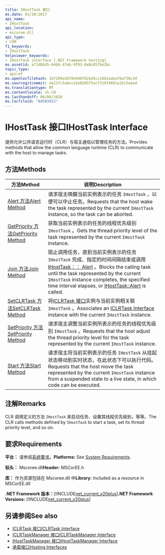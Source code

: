 ```yaml
---
title: IHostTask 接口
ms.date: 03/30/2017
api_name:
- IHostTask
api_location:
- mscoree.dll
api_type:
- COM
f1_keywords:
- IHostTask
helpviewer_keywords:
- IHostTask interface [.NET Framework hosting]
ms.assetid: a71dbbd5-64b8-47eb-9f03-8e8c85fbe2bc
topic_type:
- apiref
ms.openlocfilehash: 1b7209a36f8e9d6f02bd4cc1882adeef8af30c3d
ms.sourcegitcommit: da21fc5a8cce1e028575acf31974681a1bc5aeed
ms.translationtype: MT
ms.contentlocale: zh-CN
ms.lasthandoff: 06/08/2020
ms.locfileid: "84503912"
---
```

# <a name="ihosttask-interface"></a><span data-ttu-id="a769b-102">IHostTask 接口</span><span class="sxs-lookup"><span data-stu-id="a769b-102">IHostTask Interface</span></span>
<span data-ttu-id="a769b-103">提供允许公共语言运行时（CLR）与宿主通信以管理任务的方法。</span><span class="sxs-lookup"><span data-stu-id="a769b-103">Provides methods that allow the common language runtime (CLR) to communicate with the host to manage tasks.</span></span>  
  
## <a name="methods"></a><span data-ttu-id="a769b-104">方法</span><span class="sxs-lookup"><span data-stu-id="a769b-104">Methods</span></span>  
  
|<span data-ttu-id="a769b-105">方法</span><span class="sxs-lookup"><span data-stu-id="a769b-105">Method</span></span>|<span data-ttu-id="a769b-106">说明</span><span class="sxs-lookup"><span data-stu-id="a769b-106">Description</span></span>|  
|------------|-----------------|  
|[<span data-ttu-id="a769b-107">Alert 方法</span><span class="sxs-lookup"><span data-stu-id="a769b-107">Alert Method</span></span>](ihosttask-alert-method.md)|<span data-ttu-id="a769b-108">请求宿主唤醒当前实例表示的任务 `IHostTask` ，以便可以中止任务。</span><span class="sxs-lookup"><span data-stu-id="a769b-108">Requests that the host wake the task represented by the current `IHostTask` instance, so the task can be aborted.</span></span>|  
|[<span data-ttu-id="a769b-109">GetPriority 方法</span><span class="sxs-lookup"><span data-stu-id="a769b-109">GetPriority Method</span></span>](ihosttask-getpriority-method.md)|<span data-ttu-id="a769b-110">获取当前实例表示的任务的线程优先级别 `IHostTask` 。</span><span class="sxs-lookup"><span data-stu-id="a769b-110">Gets the thread priority level of the task represented by the current `IHostTask` instance.</span></span>|  
|[<span data-ttu-id="a769b-111">Join 方法</span><span class="sxs-lookup"><span data-stu-id="a769b-111">Join Method</span></span>](ihosttask-join-method.md)|<span data-ttu-id="a769b-112">阻止调用任务，直到当前实例表示的任务 `IHostTask` 完成、指定的时间间隔结束或调用[IHostTask：： Alert](ihosttask-alert-method.md) 。</span><span class="sxs-lookup"><span data-stu-id="a769b-112">Blocks the calling task until the task represented by the current `IHostTask` instance completes, the specified time interval elapses, or [IHostTask::Alert](ihosttask-alert-method.md) is called.</span></span>|  
|[<span data-ttu-id="a769b-113">SetCLRTask 方法</span><span class="sxs-lookup"><span data-stu-id="a769b-113">SetCLRTask Method</span></span>](ihosttask-setclrtask-method.md)|<span data-ttu-id="a769b-114">将[ICLRTask 接口](iclrtask-interface.md)实例与当前实例相关联 `IHostTask` 。</span><span class="sxs-lookup"><span data-stu-id="a769b-114">Associates an [ICLRTask Interface](iclrtask-interface.md) instance with the current `IHostTask` instance.</span></span>|  
|[<span data-ttu-id="a769b-115">SetPriority 方法</span><span class="sxs-lookup"><span data-stu-id="a769b-115">SetPriority Method</span></span>](ihosttask-setpriority-method.md)|<span data-ttu-id="a769b-116">请求宿主调整当前实例所表示的任务的线程优先级别 `IHostTask` 。</span><span class="sxs-lookup"><span data-stu-id="a769b-116">Requests that the host adjust the thread priority level for the task represented by the current `IHostTask` instance.</span></span>|  
|[<span data-ttu-id="a769b-117">Start 方法</span><span class="sxs-lookup"><span data-stu-id="a769b-117">Start Method</span></span>](ihosttask-start-method.md)|<span data-ttu-id="a769b-118">请求宿主将当前实例表示的任务 `IHostTask` 从挂起状态移动到实时状态，在此状态下可以执行代码。</span><span class="sxs-lookup"><span data-stu-id="a769b-118">Requests that the host move the task represented by the current `IHostTask` instance from a suspended state to a live state, in which code can be executed.</span></span>|  
  
## <a name="remarks"></a><span data-ttu-id="a769b-119">注解</span><span class="sxs-lookup"><span data-stu-id="a769b-119">Remarks</span></span>  
 <span data-ttu-id="a769b-120">CLR 调用定义的方法 `IHostTask` 来启动任务、设置其线程优先级别，等等。</span><span class="sxs-lookup"><span data-stu-id="a769b-120">The CLR calls methods defined by `IHostTask` to start a task, set its thread priority level, and so on.</span></span>  
  
## <a name="requirements"></a><span data-ttu-id="a769b-121">要求</span><span class="sxs-lookup"><span data-stu-id="a769b-121">Requirements</span></span>  
 <span data-ttu-id="a769b-122">**平台：** 请参阅[系统要求](../../get-started/system-requirements.md)。</span><span class="sxs-lookup"><span data-stu-id="a769b-122">**Platforms:** See [System Requirements](../../get-started/system-requirements.md).</span></span>  
  
 <span data-ttu-id="a769b-123">**标头：** Mscoree.dll</span><span class="sxs-lookup"><span data-stu-id="a769b-123">**Header:** MSCorEE.h</span></span>  
  
 <span data-ttu-id="a769b-124">**库：** 作为资源包括在 Mscoree.dll 中</span><span class="sxs-lookup"><span data-stu-id="a769b-124">**Library:** Included as a resource in MSCorEE.dll</span></span>  
  
 <span data-ttu-id="a769b-125">**.NET Framework 版本：**[!INCLUDE[net_current_v20plus](../../../../includes/net-current-v20plus-md.md)]</span><span class="sxs-lookup"><span data-stu-id="a769b-125">**.NET Framework Versions:** [!INCLUDE[net_current_v20plus](../../../../includes/net-current-v20plus-md.md)]</span></span>  
  
## <a name="see-also"></a><span data-ttu-id="a769b-126">另请参阅</span><span class="sxs-lookup"><span data-stu-id="a769b-126">See also</span></span>

- [<span data-ttu-id="a769b-127">ICLRTask 接口</span><span class="sxs-lookup"><span data-stu-id="a769b-127">ICLRTask Interface</span></span>](iclrtask-interface.md)
- [<span data-ttu-id="a769b-128">ICLRTaskManager 接口</span><span class="sxs-lookup"><span data-stu-id="a769b-128">ICLRTaskManager Interface</span></span>](iclrtaskmanager-interface.md)
- [<span data-ttu-id="a769b-129">IHostTaskManager 接口</span><span class="sxs-lookup"><span data-stu-id="a769b-129">IHostTaskManager Interface</span></span>](ihosttaskmanager-interface.md)
- [<span data-ttu-id="a769b-130">承载接口</span><span class="sxs-lookup"><span data-stu-id="a769b-130">Hosting Interfaces</span></span>](hosting-interfaces.md)
